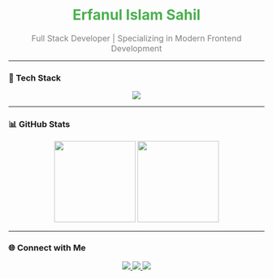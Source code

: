 <h1 align="center">
 <span style="color:#4CAF50">Erfanul Islam Sahil</span>
</h1>

<p align="center">
  <span style="color:#808080; font-size:16px;">
    Full Stack Developer | Specializing in Modern Frontend Development
  </span>
</p>

---

### 🚀 Tech Stack
<p align="center">
  <img src="https://skillicons.dev/icons?i=react,nextjs,typescript,nodejs,express,mongodb,mongoose,tailwind,git,github" />
</p>

---

### 📊 GitHub Stats
<p align="center">
  <img src="https://github-readme-stats.vercel.app/api?username=erfan-sahil&show_icons=true&theme=tokyonight&hide_border=true" height="160" />
  <img src="https://github-readme-stats.vercel.app/api/top-langs/?username=erfan-sahil&layout=compact&theme=tokyonight&hide_border=true" height="160" />
</p>

---

### 🌐 Connect with Me
<p align="center">
  <a href="mailto:erfansahil20@gmail.com">
    <img src="https://img.shields.io/badge/Email-%23EA4335?style=for-the-badge&logo=gmail&logoColor=white" />
  </a>
  <a href="https://www.linkedin.com/in/erfanul-islam-sahil">
    <img src="https://img.shields.io/badge/LinkedIn-%230077B5?style=for-the-badge&logo=linkedin&logoColor=white" />
  </a>
  <a href="https://github.com/erfan-sahil">
    <img src="https://img.shields.io/badge/GitHub-%23181717?style=for-the-badge&logo=github&logoColor=white" />
  </a>
</p>
